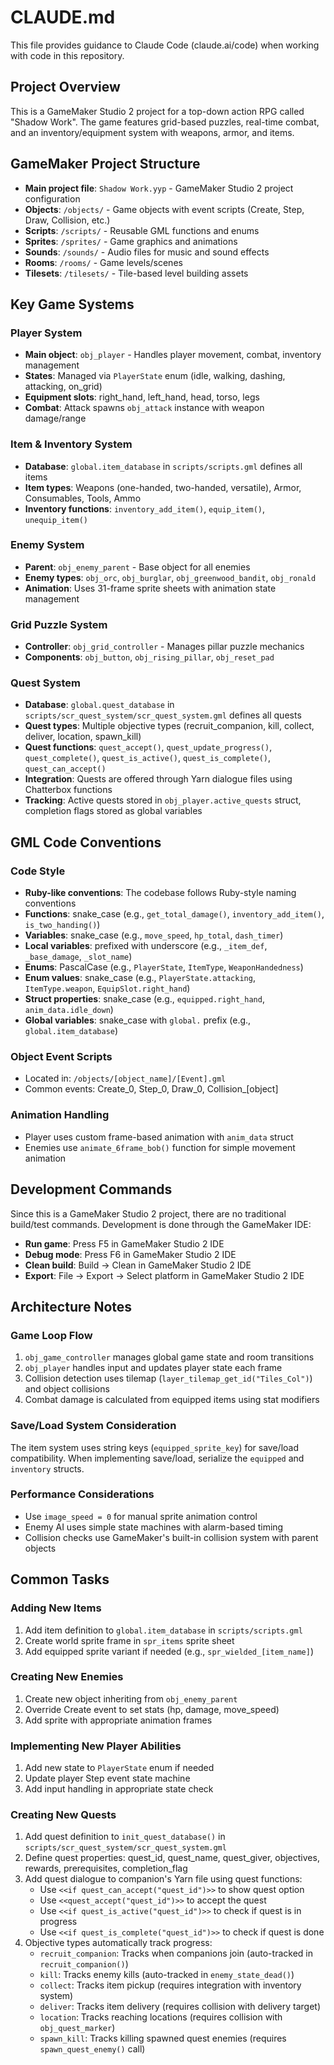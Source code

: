 # CLAUDE.md

This file provides guidance to Claude Code (claude.ai/code) when working with code in this repository.

## Project Overview

This is a GameMaker Studio 2 project for a top-down action RPG called "Shadow Work". The game features grid-based puzzles, real-time combat, and an inventory/equipment system with weapons, armor, and items.

## GameMaker Project Structure

- **Main project file**: `Shadow Work.yyp` - GameMaker Studio 2 project configuration
- **Objects**: `/objects/` - Game objects with event scripts (Create, Step, Draw, Collision, etc.)
- **Scripts**: `/scripts/` - Reusable GML functions and enums
- **Sprites**: `/sprites/` - Game graphics and animations
- **Sounds**: `/sounds/` - Audio files for music and sound effects
- **Rooms**: `/rooms/` - Game levels/scenes
- **Tilesets**: `/tilesets/` - Tile-based level building assets

## Key Game Systems

### Player System
- **Main object**: `obj_player` - Handles player movement, combat, inventory management
- **States**: Managed via `PlayerState` enum (idle, walking, dashing, attacking, on_grid)
- **Equipment slots**: right_hand, left_hand, head, torso, legs
- **Combat**: Attack spawns `obj_attack` instance with weapon damage/range

### Item & Inventory System
- **Database**: `global.item_database` in `scripts/scripts.gml` defines all items
- **Item types**: Weapons (one-handed, two-handed, versatile), Armor, Consumables, Tools, Ammo
- **Inventory functions**: `inventory_add_item()`, `equip_item()`, `unequip_item()`

### Enemy System
- **Parent**: `obj_enemy_parent` - Base object for all enemies
- **Enemy types**: `obj_orc`, `obj_burglar`, `obj_greenwood_bandit`, `obj_ronald`
- **Animation**: Uses 31-frame sprite sheets with animation state management

### Grid Puzzle System
- **Controller**: `obj_grid_controller` - Manages pillar puzzle mechanics
- **Components**: `obj_button`, `obj_rising_pillar`, `obj_reset_pad`

### Quest System
- **Database**: `global.quest_database` in `scripts/scr_quest_system/scr_quest_system.gml` defines all quests
- **Quest types**: Multiple objective types (recruit_companion, kill, collect, deliver, location, spawn_kill)
- **Quest functions**: `quest_accept()`, `quest_update_progress()`, `quest_complete()`, `quest_is_active()`, `quest_is_complete()`, `quest_can_accept()`
- **Integration**: Quests are offered through Yarn dialogue files using Chatterbox functions
- **Tracking**: Active quests stored in `obj_player.active_quests` struct, completion flags stored as global variables

## GML Code Conventions

### Code Style
- **Ruby-like conventions**: The codebase follows Ruby-style naming conventions
- **Functions**: snake_case (e.g., `get_total_damage()`, `inventory_add_item()`, `is_two_handing()`)
- **Variables**: snake_case (e.g., `move_speed`, `hp_total`, `dash_timer`)
- **Local variables**: prefixed with underscore (e.g., `_item_def`, `_base_damage`, `_slot_name`)
- **Enums**: PascalCase (e.g., `PlayerState`, `ItemType`, `WeaponHandedness`)
- **Enum values**: snake_case (e.g., `PlayerState.attacking`, `ItemType.weapon`, `EquipSlot.right_hand`)
- **Struct properties**: snake_case (e.g., `equipped.right_hand`, `anim_data.idle_down`)
- **Global variables**: snake_case with `global.` prefix (e.g., `global.item_database`)

### Object Event Scripts
- Located in: `/objects/[object_name]/[Event].gml`
- Common events: Create_0, Step_0, Draw_0, Collision_[object]

### Animation Handling
- Player uses custom frame-based animation with `anim_data` struct
- Enemies use `animate_6frame_bob()` function for simple movement animation

## Development Commands

Since this is a GameMaker Studio 2 project, there are no traditional build/test commands. Development is done through the GameMaker IDE:

- **Run game**: Press F5 in GameMaker Studio 2 IDE
- **Debug mode**: Press F6 in GameMaker Studio 2 IDE
- **Clean build**: Build → Clean in GameMaker Studio 2 IDE
- **Export**: File → Export → Select platform in GameMaker Studio 2 IDE

## Architecture Notes

### Game Loop Flow
1. `obj_game_controller` manages global game state and room transitions
2. `obj_player` handles input and updates player state each frame
3. Collision detection uses tilemap (`layer_tilemap_get_id("Tiles_Col")`) and object collisions
4. Combat damage is calculated from equipped items using stat modifiers

### Save/Load System Consideration
The item system uses string keys (`equipped_sprite_key`) for save/load compatibility. When implementing save/load, serialize the `equipped` and `inventory` structs.

### Performance Considerations
- Use `image_speed = 0` for manual sprite animation control
- Enemy AI uses simple state machines with alarm-based timing
- Collision checks use GameMaker's built-in collision system with parent objects

## Common Tasks

### Adding New Items
1. Add item definition to `global.item_database` in `scripts/scripts.gml`
2. Create world sprite frame in `spr_items` sprite sheet
3. Add equipped sprite variant if needed (e.g., `spr_wielded_[item_name]`)

### Creating New Enemies
1. Create new object inheriting from `obj_enemy_parent`
2. Override Create event to set stats (hp, damage, move_speed)
3. Add sprite with appropriate animation frames

### Implementing New Player Abilities
1. Add new state to `PlayerState` enum if needed
2. Update player Step event state machine
3. Add input handling in appropriate state check

### Creating New Quests
1. Add quest definition to `init_quest_database()` in `scripts/scr_quest_system/scr_quest_system.gml`
2. Define quest properties: quest_id, quest_name, quest_giver, objectives, rewards, prerequisites, completion_flag
3. Add quest dialogue to companion's Yarn file using quest functions:
   - Use `<<if quest_can_accept("quest_id")>>` to show quest option
   - Use `<<quest_accept("quest_id")>>` to accept the quest
   - Use `<<if quest_is_active("quest_id")>>` to check if quest is in progress
   - Use `<<if quest_is_complete("quest_id")>>` to check if quest is done
4. Objective types automatically track progress:
   - `recruit_companion`: Tracks when companions join (auto-tracked in `recruit_companion()`)
   - `kill`: Tracks enemy kills (auto-tracked in `enemy_state_dead()`)
   - `collect`: Tracks item pickup (requires integration with inventory system)
   - `deliver`: Tracks item delivery (requires collision with delivery target)
   - `location`: Tracks reaching locations (requires collision with `obj_quest_marker`)
   - `spawn_kill`: Tracks killing spawned quest enemies (requires `spawn_quest_enemy()` call)